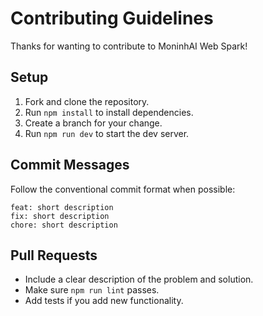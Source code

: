 # Contributing Guidelines

Thanks for wanting to contribute to MoninhAI Web Spark!

## Setup

1. Fork and clone the repository.
2. Run `npm install` to install dependencies.
3. Create a branch for your change.
4. Run `npm run dev` to start the dev server.

## Commit Messages

Follow the conventional commit format when possible:

```
feat: short description
fix: short description
chore: short description
```

## Pull Requests

- Include a clear description of the problem and solution.
- Make sure `npm run lint` passes.
- Add tests if you add new functionality.
